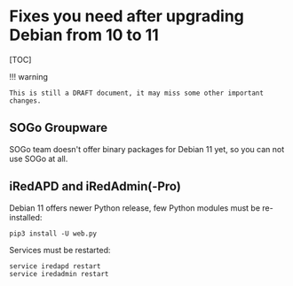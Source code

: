 # Fixes you need after upgrading Debian from 10 to 11

[TOC]

!!! warning

    This is still a DRAFT document, it may miss some other important changes.

## SOGo Groupware

SOGo team doesn't offer binary packages for Debian 11 yet, so you can not use
SOGo at all.

## iRedAPD and iRedAdmin(-Pro)

Debian 11 offers newer Python release, few Python modules must be re-installed:

```
pip3 install -U web.py
```

Services must be restarted:

```
service iredapd restart
service iredadmin restart
```
